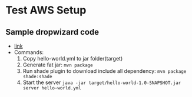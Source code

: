 # Test AWS Setup

## Sample dropwizard code
   * [link](https://www.dropwizard.io/en/latest/getting-started.html)
   * Commands:
     1. Copy hello-world.yml to jar folder(target)
     2. Generate fat jar: ```mvn package```
     3. Run shade plugin to download include all dependency: ```mvn package shade:shade```
     3. Start the server ```java -jar target/hello-world-1.0-SNAPSHOT.jar server hello-world.yml```
